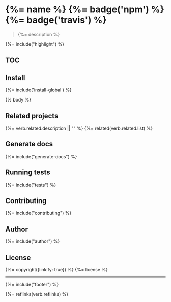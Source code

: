# {%= name %} {%= badge('npm') %} {%= badge('travis') %}

> {%= description %}

{%= include("highlight") %}

## TOC
<!-- toc -->

## Install
{%= include('install-global') %}

{% body %}

## Related projects
{%= verb.related.description || "" %}
{%= related(verb.related.list) %}

## Generate docs
{%= include("generate-docs") %}

## Running tests
{%= include("tests") %}

## Contributing
{%= include("contributing") %}

## Author
{%= include("author") %}

## License
{%= copyright({linkify: true}) %}
{%= license %}

***

{%= include("footer") %}

{%= reflinks(verb.reflinks) %}
